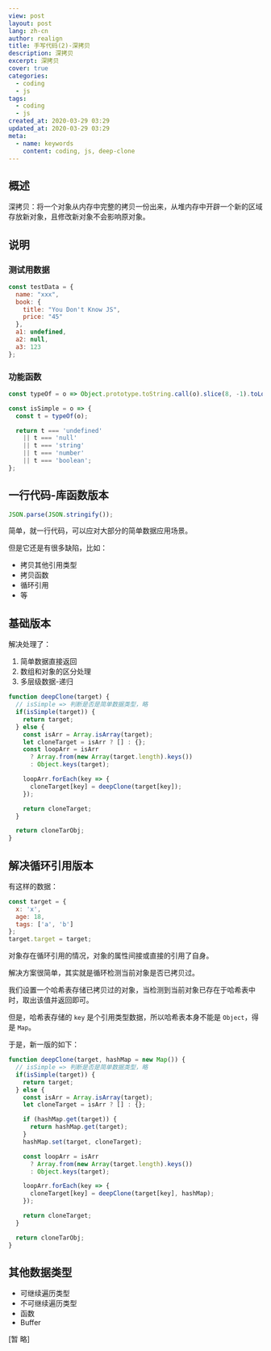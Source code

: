 ```yaml
---
view: post
layout: post
lang: zh-cn
author: realign
title: 手写代码(2)-深拷贝
description: 深拷贝
excerpt: 深拷贝
cover: true
categories:
  - coding
  - js
tags:
  - coding
  - js
created_at: 2020-03-29 03:29
updated_at: 2020-03-29 03:29
meta:
  - name: keywords
    content: coding, js, deep-clone
---
```


## 概述

深拷贝：将一个对象从内存中完整的拷贝一份出来，从堆内存中开辟一个新的区域存放新对象，且修改新对象不会影响原对象。

## 说明

### 测试用数据

```js
const testData = {
  name: "xxx",
  book: {
    title: "You Don't Know JS",
    price: "45"
  },
  a1: undefined,
  a2: null,
  a3: 123
};
```

### 功能函数

```js
const typeOf = o => Object.prototype.toString.call(o).slice(8, -1).toLowerCase();

const isSimple = o => {
  const t = typeOf(o);

  return t === 'undefined'
    || t === 'null'
    || t === 'string'
    || t === 'number'
    || t === 'boolean';
};
```

## 一行代码-库函数版本

```js
JSON.parse(JSON.stringify());
```

简单，就一行代码，可以应对大部分的简单数据应用场景。

但是它还是有很多缺陷，比如：

* 拷贝其他引用类型
* 拷贝函数
* 循环引用
* 等

## 基础版本

解决处理了：

1. 简单数据直接返回
2. 数组和对象的区分处理
3. 多层级数据-递归

```js
function deepClone(target) {
  // isSimple => 判断是否是简单数据类型，略
  if(isSimple(target)) {
    return target;
  } else {
    const isArr = Array.isArray(target);
    let cloneTarget = isArr ? [] : {};
    const loopArr = isArr
      ? Array.from(new Array(target.length).keys())
      : Object.keys(target);

    loopArr.forEach(key => {
      cloneTarget[key] = deepClone(target[key]);
    });

    return cloneTarget;
  }

  return cloneTarObj;
}
```

## 解决循环引用版本

有这样的数据：

```js
const target = {
  x: 'x',
  age: 18,
  tags: ['a', 'b']
};
target.target = target;
```

对象存在循环引用的情况，对象的属性间接或直接的引用了自身。

解决方案很简单，其实就是循环检测当前对象是否已拷贝过。

我们设置一个哈希表存储已拷贝过的对象，当检测到当前对象已存在于哈希表中时，取出该值并返回即可。

但是，哈希表存储的 `key` 是个引用类型数据，所以哈希表本身不能是 `Object`，得是 `Map`。

于是，新一版的如下：

```js
function deepClone(target, hashMap = new Map()) {
  // isSimple => 判断是否是简单数据类型，略
  if(isSimple(target)) {
    return target;
  } else {
    const isArr = Array.isArray(target);
    let cloneTarget = isArr ? [] : {};

    if (hashMap.get(target)) {
      return hashMap.get(target);
    }
    hashMap.set(target, cloneTarget);

    const loopArr = isArr
      ? Array.from(new Array(target.length).keys())
      : Object.keys(target);

    loopArr.forEach(key => {
      cloneTarget[key] = deepClone(target[key], hashMap);
    });

    return cloneTarget;
  }

  return cloneTarObj;
}
```

## 其他数据类型

* 可继续遍历类型
* 不可继续遍历类型
* 函数
* Buffer

[暂 略]
